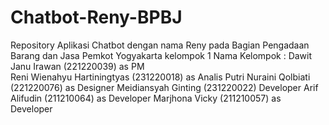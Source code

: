 # Chatbot-Reny-BPBJ
Repository Aplikasi Chatbot dengan nama Reny pada Bagian Pengadaan Barang dan Jasa Pemkot Yogyakarta kelompok 1
Nama Kelompok :
Dawit Janu Irawan (221220039) as PM <br>
Reni Wienahyu Hartiningtyas (231220018) as Analis
Putri Nuraini Qolbiati (221220076) as Designer
Meidiansyah Ginting (231220022) Developer
Arif Alifudin (211210064) as Developer
Marjhona Vicky (211210057) as Developer
